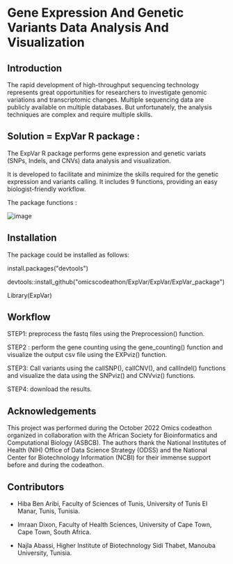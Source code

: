 # Gene Expression And  Genetic Variants Data Analysis And Visualization

## Introduction
The rapid development of high-throughput sequencing technology represents great opportunities for researchers to investigate genomic variations and transcriptomic changes. Multiple sequencing data are publicly available on multiple databases. But unfortunately, the analysis techniques are complex and require multiple skills. 


## Solution = ExpVar R package :

The ExpVar  R package performs gene expression and  genetic variats (SNPs, Indels, and CNVs) data analysis and  visualization.

It is developed to facilitate and minimize the skills required for the genetic expression and variants calling. It includes 9 functions, providing an easy biologist-friendly workflow. 

The package functions :

![image](https://user-images.githubusercontent.com/73958439/194703211-02d5b899-f51a-4c6d-906d-d4ada8d6b570.png)


## Installation

The package could be installed as follows:

install.packages("devtools")

devtools::install_github("omicscodeathon/ExpVar/ExpVar/ExpVar_package")

Library(ExpVar)

## Workflow

 STEP1: preprocess the fastq files using the Preprocession() function.
 
 STEP2 : perform the gene counting using the gene_counting() function and visualize the output csv file using the EXPviz() function.
 
 STEP3: Call variants using the callSNP(), callCNV(), and callIndel() functions and visualize the data using the SNPviz() and CNVviz() functions.
 
 STEP4: download the results.


## Acknowledgements

This project was performed during the October 2022 Omics codeathon organized in collaboration with the African Society for Bioinformatics and Computational Biology (ASBCB). The authors thank the National Institutes of Health (NIH) Office of Data Science Strategy (ODSS) and the National Center for Biotechnology Information (NCBI) for their immense support before and during the codeathon.

## Contributors

- Hiba Ben Aribi, Faculty of Sciences of Tunis, University of Tunis El Manar, Tunis, Tunisia.

- Imraan Dixon, Faculty of Health Sciences, University of Cape Town, Cape Town, South Africa.

- Najla Abassi, Higher Institute of Biotechnology Sidi Thabet, Manouba University, Tunisia.
